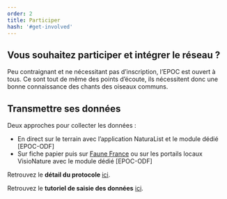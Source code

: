 ```yaml
---
order: 2
title: Participer
hash: '#get-involved'
---
```


## Vous souhaitez participer et intégrer le réseau ?

<div class="InformativePageParagraph">

Peu contraignant et ne nécessitant pas d’inscription, l’EPOC est ouvert à tous. Ce sont tout de même des points d’écoute, ils nécessitent donc une bonne connaissance des chants des oiseaux communs.

</div>

## Transmettre ses données

<div class="InformativePageParagraph">

Deux approches pour collecter les données :

- En direct sur le terrain avec l’application NaturaList et le module dédié \[EPOC-ODF\]
- Sur fiche papier puis sur [Faune France](https://www.faune-france.org/) ou sur les portails locaux VisioNature avec le module dédié \[EPOC-ODF\]

Retrouvez le **détail du protocole** <a href="/get-involved/Fiche-protocole-EPOC.pdf" target="_blank">ici</a>.

Retrouvez le **tutoriel de saisie des données** <a href="/get-involved/Tuto-EPOC.pdf" target="_blank">ici</a>.

</div>
